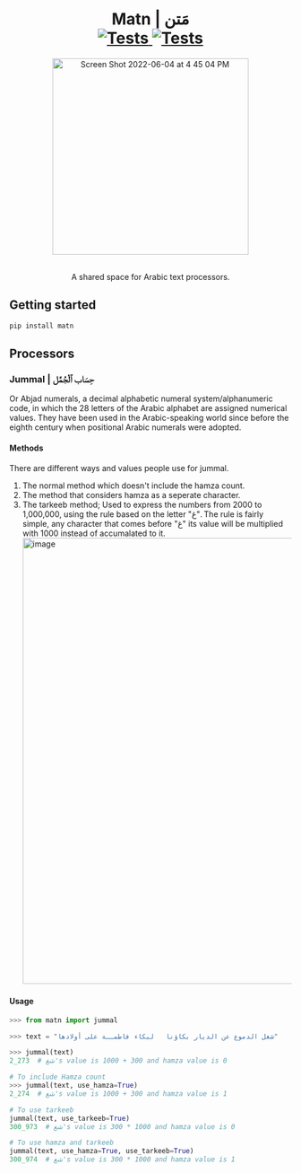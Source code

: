 
<h1 align="center">
  Matn | مَتن
  <br>
  <a href="https://github.com/iamjazzar/matn/actions/workflows/ci.yml">
    <img style="max-width: 100%;" alt="Tests" src="https://github.com/iamjazzar/matn/actions/workflows/ci.yml/badge.svg" />
  </a>
  <a href="https://badge.fury.io/py/matn">
    <img style="max-width: 100%;" alt="Tests" src="https://badge.fury.io/py/matn.svg" />
  </a>
</h1>
<p align="center">
  <a href="https://www.ahmedjazzar.com/">
<img width="350" alt="Screen Shot 2022-06-04 at 4 45 04 PM" src="https://user-images.githubusercontent.com/11036472/172029190-94d06808-9b70-487c-a83a-52549e43d5e7.png">

  </a>
</p>
<p align="center">
  <br>
    A shared space for Arabic text processors.
  <br>
</p>


## Getting started

```bash
pip install matn
```
## Processors
### Jummal | حِسَاب ٱلْجُمَّل
Or Abjad numerals, a decimal alphabetic numeral system/alphanumeric code, in which the 28 letters of the Arabic alphabet are assigned numerical values. They have been used in the Arabic-speaking world since before the eighth century when positional Arabic numerals were adopted.

#### Methods
There are different ways and values people use for jummal.
1. The normal method which doesn't include the hamza count.
2. The method that considers hamza as a seperate character.
3. The tarkeeb method; Used to express the numbers from 2000 to 1,000,000, using the rule based on the letter "غ". The rule is fairly simple, any character that comes before "غ" its value will be multiplied with 1000 instead of accumalated to it.<img width="795" alt="image" src="https://user-images.githubusercontent.com/11036472/172028717-8c98e80b-ab64-4612-9b66-1a01c81b582e.png">


#### Usage
```python
>>> from matn import jummal

>>> text = "شغل الدموع عن الديار بكاؤنا   لبكاء فاطمــة على أولادها"

>>> jummal(text)
2_273  # شغ's value is 1000 + 300 and hamza value is 0

# To include Hamza count
>>> jummal(text, use_hamza=True)
2_274  # شغ's value is 1000 + 300 and hamza value is 1

# To use tarkeeb
jummal(text, use_tarkeeb=True)
300_973  # شغ's value is 300 * 1000 and hamza value is 0

# To use hamza and tarkeeb
jummal(text, use_hamza=True, use_tarkeeb=True)
300_974  # شغ's value is 300 * 1000 and hamza value is 1
```
